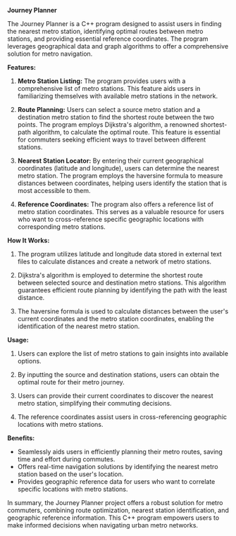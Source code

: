 **Journey Planner**

The Journey Planner is a C++ program designed to assist users in finding the nearest metro station, identifying optimal routes between metro stations, and providing essential reference coordinates. The program leverages geographical data and graph algorithms to offer a comprehensive solution for metro navigation. 

**Features:**

1. **Metro Station Listing:** The program provides users with a comprehensive list of metro stations. This feature aids users in familiarizing themselves with available metro stations in the network.

2. **Route Planning:** Users can select a source metro station and a destination metro station to find the shortest route between the two points. The program employs Dijkstra's algorithm, a renowned shortest-path algorithm, to calculate the optimal route. This feature is essential for commuters seeking efficient ways to travel between different stations.

3. **Nearest Station Locator:** By entering their current geographical coordinates (latitude and longitude), users can determine the nearest metro station. The program employs the haversine formula to measure distances between coordinates, helping users identify the station that is most accessible to them.

4. **Reference Coordinates:** The program also offers a reference list of metro station coordinates. This serves as a valuable resource for users who want to cross-reference specific geographic locations with corresponding metro stations.

**How It Works:**

1. The program utilizes latitude and longitude data stored in external text files to calculate distances and create a network of metro stations.

2. Dijkstra's algorithm is employed to determine the shortest route between selected source and destination metro stations. This algorithm guarantees efficient route planning by identifying the path with the least distance.

3. The haversine formula is used to calculate distances between the user's current coordinates and the metro station coordinates, enabling the identification of the nearest metro station.

**Usage:**

1. Users can explore the list of metro stations to gain insights into available options.

2. By inputting the source and destination stations, users can obtain the optimal route for their metro journey.

3. Users can provide their current coordinates to discover the nearest metro station, simplifying their commuting decisions.

4. The reference coordinates assist users in cross-referencing geographic locations with metro stations.

**Benefits:**

- Seamlessly aids users in efficiently planning their metro routes, saving time and effort during commutes.
- Offers real-time navigation solutions by identifying the nearest metro station based on the user's location.
- Provides geographic reference data for users who want to correlate specific locations with metro stations.

In summary, the Journey Planner project offers a robust solution for metro commuters, combining route optimization, nearest station identification, and geographic reference information. This C++ program empowers users to make informed decisions when navigating urban metro networks.
